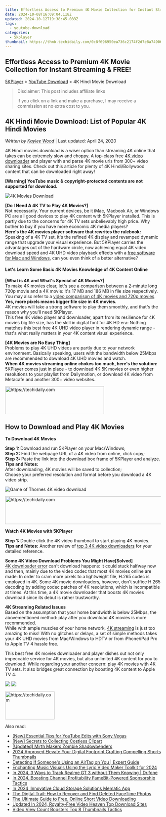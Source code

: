 ```yaml
---
title: Effortless Access to Premium 4K Movie Collection for Instant Streaming & FREE!
date: 2024-10-08T16:09:04.118Z
updated: 2024-10-12T19:38:45.083Z
tags:
  - youtube-download
categories:
  - 5kplayer
thumbnail: https://thmb.techidaily.com/0c8f696950ea736c2174f2d7e8a74906124afdbd8faac5e2796b198a9b431fdb.jpg
---
```


## Effortless Access to Premium 4K Movie Collection for Instant Streaming & FREE!

[5KPlayer](https://tools.techidaily.com/5kplayer/products/) \> [YouTube Download](https://tools.techidaily.com/5kplayer/youtube-download/) \> 4K Hindi Movie Download

>  Disclaimer: This post includes affiliate links
>
>  If you click on a link and make a purchase, I may receive a commission at no extra cost to you.
>

## 4K Hindi Movie Download: List of Popular 4K Hindi Movies

 _Written by [Kaylee Wood](https://www.quora.com/profile/Amanda-Hu-21)_ | Last updated: April 24, 2020 

4K Hindi movies download is a wiser option than streaming 4K online that takes can be extremely slow and choppy. A top-class free [4K video downloader](https://tools.techidaily.com/5kplayer/youtube-download/) and player with and parse 4K movie urls from 300+ video sharing sites. Check out this article for plenty of 4K Hindi/Bollywood content that can be downloaded right away!

**\[Warning\] YouTube music & copyright-protected contents are not supported for download.**

![4K Movies Download](https://www.5kplayer.com/youtube-download/img/5kp-4k-downloader-error-yxt-081001.jpg) 

**\[Do I Need A 4K TV to Play 4K Movies?\]**  
 Not necessarily. Your current devices, be it iMac, Macbook Air, or Windows PC are all good devices to play 4K content with 5KPlayer installed. This is partly due to the concerns for 4K TV sets unbelievably high price. Why bother to buy if you have more economic 4K media players?  
**Here's the 4K movies player software that rewrites the rulebook:**  
 Speaking of a 4K TV set, it's the refined 4K display and revamped dynamic range that upgrade your visual experience. But 5KPlayer carries the advantages out of the hardware circle, now achieving equal 4K video download speed and 4K UHD video playback effects with a [free software for Mac and Windows](https://tools.techidaily.com/5kplayer/video-music-player/), can you even think of a better alternative?

#### **Let's Learn Some Basic 4K Movies Knowledge of 4K Content Online**

**\[What is 4K and What's Special of 4K Movies?\]**  
To make 4K movies clear, let's see a comparison between a 2-minute long 720p movie and a 4K movie: it's 17 MB and 186 MB in file size respectively.  
You may also refer to a [video comparison of 4K movies and 720p movies](https://www.youtube.com/watch?v=d1a9ufg2Kqs).  
**Yes, more pixels means bigger file size in 4K movies.**  
4K movies will take a strong software to play them smoothly, and that's the reason why you'll need 5KPlayer.  
This free 4K video player and downloader, apart from its resilience for 4K movies big file size, has the skill in digital font for 4K HD era: Nothing matches this best free 4K UHD video player in rendering dynamic range - that's what really matters in your 4K content visual experience.

**\[4K Movies are No Easy Thing\]**  
Problems to play 4K UHD videos are partly due to your network environment. Basically speaking, users with the bandwidth below 25Mbps are recommended to download 4K UHD movies and watch.  
**When 4K movies streaming online chokes too much, here's the solution:**  
 5KPlayer comes just in place - to download 4K 5K movies or even higher resolutions to your playlist from Dailymotion, or download 4K video from Metacafe and another 300+ video websites.

<!-- affiliate ads begin -->
<a href="https://bluettius.sjv.io/c/5597632/2139121/17108" target="_top" id="2139121">
  <img src="//a.impactradius-go.com/display-ad/17108-2139121" border="0" alt="https://techidaily.com" width="320" height="90"/>
</a>
<img height="0" width="0" src="https://bluettius.sjv.io/i/5597632/2139121/17108" style="position:absolute;visibility:hidden;" border="0" />
<!-- affiliate ads end -->

##  How to Download and Play 4K Movies

**To Download 4K Movies** 

**Step 1:**  Download and run 5KPlayer on your Mac/Windows;  
**Step 2:** Find the webpage URL of a 4K video from online, click copy;  
**Step 3:**  Paste the link into the download box frame of 5KPlayer and analyze.  
**Tips and Notes:**  
 After downloading, 4K movies will be saved to collection;  
 Choose your preferred resolution and format before you download a 4K video strip.

![Game of Thornes 4K video download](https://www.5kplayer.com/youtube-download/img/4k-youtube-download.jpg)

<!-- affiliate ads begin -->
<a href="https://appsumo.8odi.net/c/5597632/2087408/7443" target="_top" id="2087408">
  <img src="//a.impactradius-go.com/display-ad/7443-2087408" border="0" alt="https://techidaily.com" width="728" height="90"/>
</a>
<img height="0" width="0" src="https://appsumo.8odi.net/i/5597632/2087408/7443" style="position:absolute;visibility:hidden;" border="0" />
<!-- affiliate ads end -->

**Watch 4K Movies with 5KPlayer**

**Step 1:** Double click the 4K video thumbnail to start playing 4K movies.  
**Tips and Notes:** Another review of [top 3 4K video downloaders](https://tools.techidaily.com/5kplayer/youtube-download/) for your detailed reference.

**Some 4K Video Download Problems You Might Have\[Solved\]**  
[4K downloader error](https://tools.techidaily.com/5kplayer/youtube-download/) can't download happens: It could stuck halfway now and then, mainly due to the video codec that most 4K movies online are made: In order to cram more pixels to a lightweight file, H.265 codec is employed in 4K. Some 4K movie downloaders, however, don't suffice H.265 decoding by adding codec patches of 4K resolutions, which is incompatible at times. At this time, a 4K movie downloader that boosts 4K movies download since its debut is rather trustworthy.

**4K Streaming Related Issues**  
 Based on the assumption that your home bandwidth is below 25Mbps, the abovementioned method: play after you download 4K movies is more recommended.  
 While with ample muscles of your home network, [4K streaming](https://tools.techidaily.com/5kplayer/airplay/) is just too amazing to miss! With no glitches or delays, a set of simple methods takes your 4K UHD movies from Mac/Windows to HDTV or from iPhone/iPad Pro to Apple TV 4 hassle free.

This best free 4K movies downloader and player dishes out not only impeccable service for 4K movies, but also unlimited 4K content for you to download. While regarding your another concern: play 4K movies with 4K TV sets. It also bridges great connection by boosting 4K content to Apple TV 4.

[![](https://www.5kplayer.com/youtube-download/../button/freedownwhitewin.png)](https://tools.techidaily.com/5kplayer/products/) [![](https://www.5kplayer.com/youtube-download/../button/freedownbackmac.png)](https://tools.techidaily.com/5kplayer/products/)

<!-- affiliate ads begin -->
<a href="https://malaysia-healthcare-travel-council.pxf.io/c/5597632/1576474/17382" target="_top" id="1576474">
  <img src="//a.impactradius-go.com/display-ad/17382-1576474" border="0" alt="https://techidaily.com" width="160" height="90"/>
</a>
<img height="0" width="0" src="https://malaysia-healthcare-travel-council.pxf.io/i/5597632/1576474/17382" style="position:absolute;visibility:hidden;" border="0" />
<!-- affiliate ads end -->

<ins class="adsbygoogle"
     style="display:block"
     data-ad-format="autorelaxed"
     data-ad-client="ca-pub-7571918770474297"
     data-ad-slot="1223367746"></ins>

<ins class="adsbygoogle"
     style="display:block"
     data-ad-client="ca-pub-7571918770474297"
     data-ad-slot="8358498916"
     data-ad-format="auto"
     data-full-width-responsive="true"></ins>

<span class="atpl-alsoreadstyle">Also read:</span>
<div><ul>
<li><a href="https://youtube-video-recordings.techidaily.com/new-essential-tips-for-youtube-edits-with-sony-vegas/"><u>[New] Essential Tips for YouTube Edits with Sony Vegas</u></a></li>
<li><a href="https://fox-friendly.techidaily.com/new-secrets-to-collecting-costless-clipart/"><u>[New] Secrets to Collecting Costless Clipart</u></a></li>
<li><a href="https://fox-friendly.techidaily.com/updated-mirth-makers-zombie-shadowbenders/"><u>[Updated] Mirth Makers Zombie Shadowbenders</u></a></li>
<li><a href="https://youtube-video-recordings.techidaily.com/2024-approved-elevate-your-digital-footprint-crafting-compelling-shorts-thumbnails/"><u>2024 Approved Elevate Your Digital Footprint Crafting Compelling Shorts Thumbnails</u></a></li>
<li><a href="https://tech-renaissance.techidaily.com/detecting-if-someones-using-an-airtag-on-you-expert-guide/"><u>Detecting If Someone's Using an AirTag on You | Expert Guide</u></a></li>
<li><a href="https://youtube-video-recordings.techidaily.com/enchanting-music-visuals-using-the-lyric-video-maker-toolkit-for-2024/"><u>Enchanting Music Visuals Using the Lyric Video Maker Toolkit for 2024</u></a></li>
<li><a href="https://android-location-track.techidaily.com/in-2024-3-ways-to-track-realme-gt-3-without-them-knowing-drfone-by-drfone-virtual-android/"><u>In 2024, 3 Ways to Track Realme GT 3 without Them Knowing | Dr.fone</u></a></li>
<li><a href="https://youtube-video-recordings.techidaily.com/in-2024-boosting-channel-profitability-famebit-powered-sponsorship-tactics/"><u>In 2024, Boosting Channel Profitability FameBit-Powered Sponsorship Tactics</u></a></li>
<li><a href="https://some-techniques.techidaily.com/in-2024-innovative-cloud-storage-solutions-mematic-app/"><u>In 2024, Innovative Cloud Storage Solutions Mematic App</u></a></li>
<li><a href="https://fox-that.techidaily.com/the-digital-trail-how-to-recover-and-find-deleted-facetime-photos/"><u>The Digital Trail: How to Recover and Find Deleted FaceTime Photos</u></a></li>
<li><a href="https://youtube-video-recordings.techidaily.com/the-ultimate-guide-to-free-online-short-video-downloading/"><u>The Ultimate Guide to Free, Online Short Video Downloading</u></a></li>
<li><a href="https://video-content-creator.techidaily.com/updated-in-2024-royalty-free-video-heaven-top-download-sites/"><u>Updated In 2024, Royalty-Free Video Heaven Top Download Sites</u></a></li>
<li><a href="https://youtube-video-recordings.techidaily.com/video-view-count-boosters-top-8-thumbnails-tactics/"><u>Video View Count Boosters Top 8 Thumbnails Tactics</u></a></li>
</ul></div>

